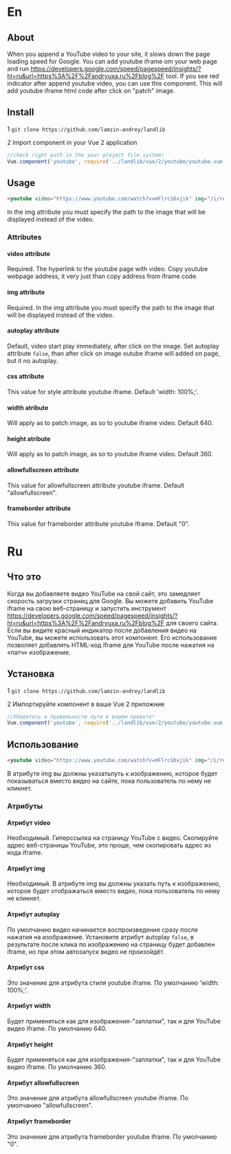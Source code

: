# En

## About

When you append a YouTube video to your site, it slows down the page loading speed for Google.
You can add youtube iframe om your web page and run https://developers.google.com/speed/pagespeed/insights/?hl=ru&url=https%3A%2F%2Fandryuxa.ru%2Fblog%2F tool. If you see red indicator after append youtube video, you can use this component. This will add youtube iframe html code after click on "patch" image.

## Install

1 `git clone https://github.com/lamzin-andrey/landlib`

2 Import component in your Vue 2 application 
```javascript
//check right path in the your project file system!
Vue.component('youtube', require('../landlib/vue/2/youtube/youtube.vue'));
```

## Usage 
```html
<youtube video="https://www.youtube.com/watch?v=mFlrc16xjik" img="/i/relaxdemo.jpg" autoplay="false"></youtube>
```

In the img attribute you must specify the path to the image that will be displayed instead of the video.

### Attributes

#### video attribute

Required.
The hyperlink to the youtube page with video. Copy youtube webpage address, it very just than copy address from iframe code.

#### img attribute

Required.
In the img attribute you must specify the path to the image that will be displayed instead of the video.

#### autoplay attribute

Default, video start play immediately, after click on the image. Set autoplay attribute `false`, than after click on image outube iframe will added on page, but it no autoplay.

#### css attribute

This value for style attribute youtube iframe. Default 'width: 100%;'.

#### width atribute

Will apply as to patch image, as so to youtube iframe video. Default 640.

#### height atribute

Will apply as to patch image, as so to youtube iframe video. Default 360.

#### allowfullscreen attribute

This value for allowfullscreen attribute youtube iframe. Default "allowfullscreen".

#### frameborder attribute

This value for frameborder attribute youtube iframe. Default "0".

# Ru

## Что это

Когда вы добавляете видео YouTube на свой сайт, это замедляет скорость загрузки страниц для Google.
Вы можете добавить  YouTube iframe на свою веб-страницу и запустить инструмент https://developers.google.com/speed/pagespeed/insights/?hl=ru&url=https%3A%2F%2Fandryuxa.ru%2Fblog%2F для своего сайта. Если вы видите красный индикатор после добавления видео на YouTube, вы можете использовать этот компонент. Его использование позволяет добавлять HTML-код iframe для YouTube после нажатия на «патч» изображение.

## Установка

1 `git clone https://github.com/lamzin-andrey/landlib`

2 Импортируйте компонент в ваше Vue 2 приложние
```javascript
//Убедитесь в правильности пути в вашем проекте!
Vue.component('youtube', require('../landlib/vue/2/youtube/youtube.vue'));
```

## Использование

```html
<youtube video="https://www.youtube.com/watch?v=mFlrc16xjik" img="/i/relaxdemo.jpg" autoplay="false"></youtube>
```

В атрибуте img вы должны указатьпуть к изображению, которое будет показываться вместо видео на сайте, пока пользователь по нему не кликнет.

### Атрибуты

#### Атрибут video

Необходимый.
Гиперссылка на страницу YouTube с видео. Скопируйте адрес веб-страницы YouTube, это проще, чем скопировать адрес из кода iframe.

#### Атрибут img

Необходимый.
В атрибуте img вы должны указать путь к изображению, которое будет отображаться вместо видео, пока пользователь по нему не кликнет.

#### Атрибут autoplay

По умолчанию видео начинается воспроизведение сразу после нажатия на изображение. Установите атрибут autoplay `false`, в результате после клика по изображению на страницу будет добавлен iframe, но при этом автозапуск видео не произойдёт.

#### Атрибут css

Это значение для атрибута стиля youtube iframe. По умолчанию 'width: 100%;'.

#### Атрибут width

Будет применяться как для изображения-"заплатки", так и для YouTube видео iframe. По умолчанию 640.

#### Атрибут height

Будет применяться как для изображения-"заплатки", так и для YouTube видео iframe. По умолчанию 360.

#### Атрибут allowfullscreen

Это значение для атрибута allowfullscreen youtube iframe. По умолчанию "allowfullscreen".

#### Атрибут frameborder

Это значение для атрибута frameborder youtube iframe. По умолчанию "0".